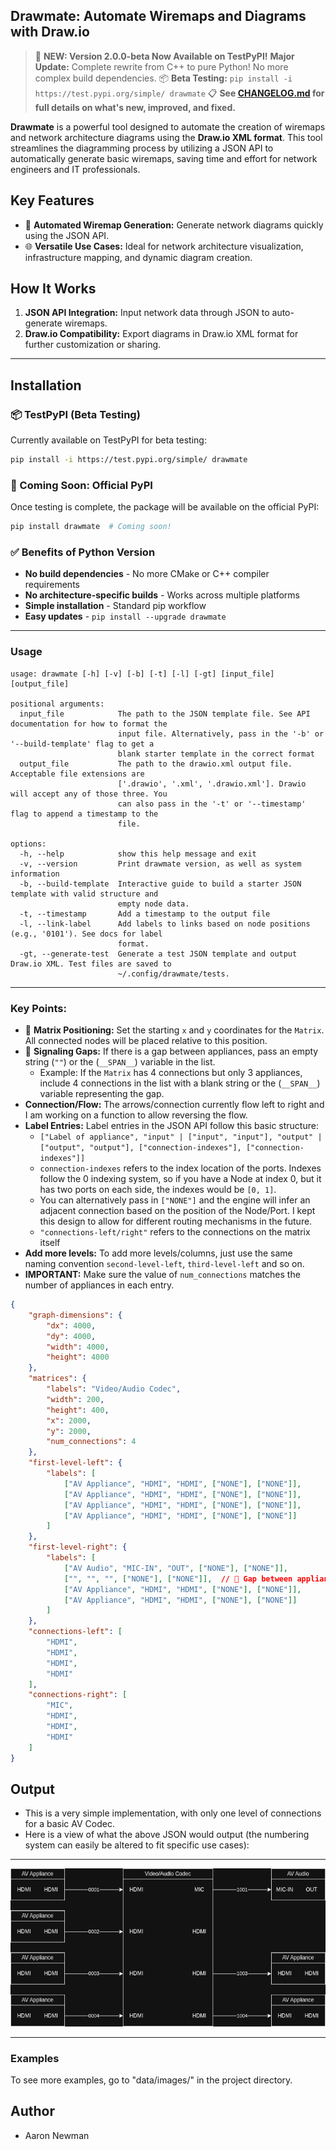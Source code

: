 ## **Drawmate: Automate Wiremaps and Diagrams with Draw.io**

> 🎉 **NEW: Version 2.0.0-beta Now Available on TestPyPI!**
> **Major Update:** Complete rewrite from C++ to pure Python! No more complex build dependencies.
> 📦 **Beta Testing:** `pip install -i https://test.pypi.org/simple/ drawmate`
> 📋 **See [CHANGELOG.md](CHANGELOG.md) for full details on what's new, improved, and fixed.**

**Drawmate** is a powerful tool designed to automate the creation of wiremaps and network architecture diagrams using the **Draw.io XML format**. This tool streamlines the diagramming process by utilizing a JSON API to automatically generate basic wiremaps, saving time and effort for network engineers and IT professionals.

## **Key Features**
- 🚀 **Automated Wiremap Generation:** Generate network diagrams quickly using the JSON API.
- 🌐 **Versatile Use Cases:** Ideal for network architecture visualization, infrastructure mapping, and dynamic diagram creation.

## **How It Works**
1. **JSON API Integration:** Input network data through JSON to auto-generate wiremaps.
2. **Draw.io Compatibility:** Export diagrams in Draw.io XML format for further customization or sharing.

---

## **Installation**

### **📦 TestPyPI (Beta Testing)**
Currently available on TestPyPI for beta testing:
```bash
pip install -i https://test.pypi.org/simple/ drawmate
```

### **🎯 Coming Soon: Official PyPI**
Once testing is complete, the package will be available on the official PyPI:
```bash
pip install drawmate  # Coming soon!
```

### **✅ Benefits of Python Version**
- **No build dependencies** - No more CMake or C++ compiler requirements
- **No architecture-specific builds** - Works across multiple platforms
- **Simple installation** - Standard pip workflow
- **Easy updates** - `pip install --upgrade drawmate`

---

### **Usage**
```man
usage: drawmate [-h] [-v] [-b] [-t] [-l] [-gt] [input_file] [output_file]

positional arguments:
  input_file            The path to the JSON template file. See API documentation for how to format the
                        input file. Alternatively, pass in the '-b' or '--build-template' flag to get a
                        blank starter template in the correct format
  output_file           The path to the drawio.xml output file. Acceptable file extensions are
                        ['.drawio', '.xml', '.drawio.xml']. Drawio will accept any of those three. You
                        can also pass in the '-t' or '--timestamp' flag to append a timestamp to the
                        file.

options:
  -h, --help            show this help message and exit
  -v, --version         Print drawmate version, as well as system information
  -b, --build-template  Interactive guide to build a starter JSON template with valid structure and
                        empty node data.
  -t, --timestamp       Add a timestamp to the output file
  -l, --link-label      Add labels to links based on node positions (e.g., '0101'). See docs for label
                        format.
  -gt, --generate-test  Generate a test JSON template and output Draw.io XML. Test files are saved to
                        ~/.config/drawmate/tests.
```
---

### **Key Points:**
- 📍 **Matrix Positioning:** Set the starting `x` and `y` coordinates for the `Matrix`. All connected nodes will be placed relative to this position.
- 🚫 **Signaling Gaps:** If there is a gap between appliances, pass an empty string (`""`) or the (`__SPAN__`) variable in the list.
    - Example: If the `Matrix` has 4 connections but only 3 appliances, include 4 connections in the list with a blank string or the (`__SPAN__`) variable representing the gap.
- **Connection/Flow:** The arrows/connection currently flow left to right and I am working on a function to allow reversing the flow.
- **Label Entries:** Label entries in the JSON API follow this basic structure:
  - `["Label of appliance", "input" | ["input", "input"], "output" | ["output", "output"], ["connection-indexes"], ["connection-indexes"]]`
  - ```connection-indexes``` refers to the index location of the ports. Indexes follow the 0 indexing system,
    so if you have a Node at index 0, but it has two ports on each side, the indexes would be ```[0, 1]```.
  - You can alternatively pass in ```["NONE"]``` and the engine will infer an adjacent connection based on the position of the Node/Port.
    I kept this design to allow for different routing mechanisms in the future.
  - `"connections-left/right"` refers to the connections on the matrix itself
- **Add more levels:** To add more levels/columns, just use the same naming convention `second-level-left`, `third-level-left` and so on.
- **IMPORTANT:** Make sure the value of `num_connections` matches the number of appliances in each entry.

```json
{
    "graph-dimensions": {
        "dx": 4000,
        "dy": 4000,
        "width": 4000,
        "height": 4000
    },
    "matrices": {
        "labels": "Video/Audio Codec",
        "width": 200,
        "height": 400,
        "x": 2000,
        "y": 2000,
        "num_connections": 4
    },
    "first-level-left": {
        "labels": [
            ["AV Appliance", "HDMI", "HDMI", ["NONE"], ["NONE"]],
            ["AV Appliance", "HDMI", "HDMI", ["NONE"], ["NONE"]],
            ["AV Appliance", "HDMI", "HDMI", ["NONE"], ["NONE"]],
            ["AV Appliance", "HDMI", "HDMI", ["NONE"], ["NONE"]]
        ]
    },
    "first-level-right": {
        "labels": [
            ["AV Audio", "MIC-IN", "OUT", ["NONE"], ["NONE"]],
            ["", "", "", ["NONE"], ["NONE"]],  // 🚫 Gap between appliances
            ["AV Appliance", "HDMI", "HDMI", ["NONE"], ["NONE"]],
            ["AV Appliance", "HDMI", "HDMI", ["NONE"], ["NONE"]]
        ]
    },
    "connections-left": [
        "HDMI",
        "HDMI",
        "HDMI",
        "HDMI"
    ],
    "connections-right": [
        "MIC",
        "HDMI",
        "HDMI",
        "HDMI"
    ]
}
```
## Output

- This is a very simple implementation, with only one level of connections for a basic AV Codec.
- Here is a view of what the above JSON would output (the numbering system can easily be altered to fit specific use cases):

---

![Basic Network Diagram](data/images/sc_test_1.drawio.png)

---

### **Examples** ###
To see more examples, go to "data/images/" in the project directory.

## Author

+ Aaron Newman
